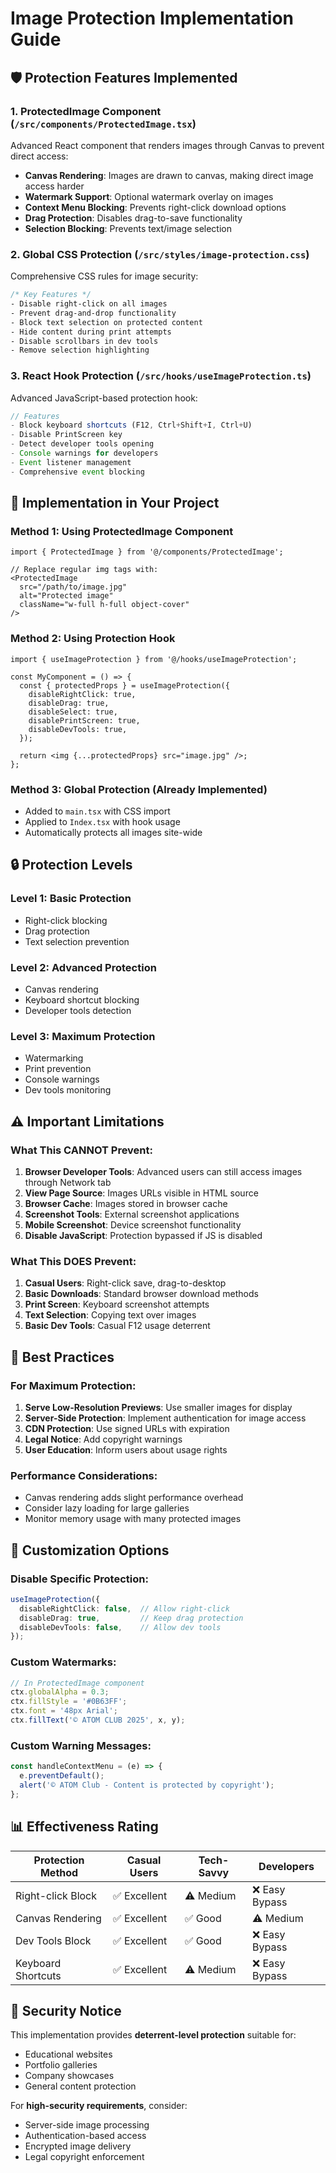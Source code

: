 # Image Protection Implementation Guide

## 🛡️ **Protection Features Implemented**

### **1. ProtectedImage Component** (`/src/components/ProtectedImage.tsx`)
Advanced React component that renders images through Canvas to prevent direct access:

- **Canvas Rendering**: Images are drawn to canvas, making direct image access harder
- **Watermark Support**: Optional watermark overlay on images
- **Context Menu Blocking**: Prevents right-click download options
- **Drag Protection**: Disables drag-to-save functionality
- **Selection Blocking**: Prevents text/image selection

### **2. Global CSS Protection** (`/src/styles/image-protection.css`)
Comprehensive CSS rules for image security:

```css
/* Key Features */
- Disable right-click on all images
- Prevent drag-and-drop functionality  
- Block text selection on protected content
- Hide content during print attempts
- Disable scrollbars in dev tools
- Remove selection highlighting
```

### **3. React Hook Protection** (`/src/hooks/useImageProtection.ts`)
Advanced JavaScript-based protection hook:

```typescript
// Features
- Block keyboard shortcuts (F12, Ctrl+Shift+I, Ctrl+U)
- Disable PrintScreen key
- Detect developer tools opening
- Console warnings for developers
- Event listener management
- Comprehensive event blocking
```

## 🚀 **Implementation in Your Project**

### **Method 1: Using ProtectedImage Component**
```tsx
import { ProtectedImage } from '@/components/ProtectedImage';

// Replace regular img tags with:
<ProtectedImage 
  src="/path/to/image.jpg"
  alt="Protected image"
  className="w-full h-full object-cover"
/>
```

### **Method 2: Using Protection Hook**
```tsx
import { useImageProtection } from '@/hooks/useImageProtection';

const MyComponent = () => {
  const { protectedProps } = useImageProtection({
    disableRightClick: true,
    disableDrag: true,
    disableSelect: true,
    disablePrintScreen: true,
    disableDevTools: true,
  });

  return <img {...protectedProps} src="image.jpg" />;
};
```

### **Method 3: Global Protection** (Already Implemented)
- Added to `main.tsx` with CSS import
- Applied to `Index.tsx` with hook usage
- Automatically protects all images site-wide

## 🔒 **Protection Levels**

### **Level 1: Basic Protection**
- Right-click blocking
- Drag protection
- Text selection prevention

### **Level 2: Advanced Protection** 
- Canvas rendering
- Keyboard shortcut blocking
- Developer tools detection

### **Level 3: Maximum Protection**
- Watermarking
- Print prevention
- Console warnings
- Dev tools monitoring

## ⚠️ **Important Limitations**

### **What This CANNOT Prevent:**
1. **Browser Developer Tools**: Advanced users can still access images through Network tab
2. **View Page Source**: Images URLs visible in HTML source
3. **Browser Cache**: Images stored in browser cache
4. **Screenshot Tools**: External screenshot applications
5. **Mobile Screenshot**: Device screenshot functionality
6. **Disable JavaScript**: Protection bypassed if JS is disabled

### **What This DOES Prevent:**
1. **Casual Users**: Right-click save, drag-to-desktop
2. **Basic Downloads**: Standard browser download methods
3. **Print Screen**: Keyboard screenshot attempts
4. **Text Selection**: Copying text over images
5. **Basic Dev Tools**: Casual F12 usage deterrent

## 🎯 **Best Practices**

### **For Maximum Protection:**
1. **Serve Low-Resolution Previews**: Use smaller images for display
2. **Server-Side Protection**: Implement authentication for image access
3. **CDN Protection**: Use signed URLs with expiration
4. **Legal Notice**: Add copyright warnings
5. **User Education**: Inform users about usage rights

### **Performance Considerations:**
- Canvas rendering adds slight performance overhead
- Consider lazy loading for large galleries
- Monitor memory usage with many protected images

## 🔧 **Customization Options**

### **Disable Specific Protection:**
```typescript
useImageProtection({
  disableRightClick: false,  // Allow right-click
  disableDrag: true,         // Keep drag protection
  disableDevTools: false,    // Allow dev tools
});
```

### **Custom Watermarks:**
```typescript
// In ProtectedImage component
ctx.globalAlpha = 0.3;
ctx.fillStyle = '#0B63FF';
ctx.font = '48px Arial';
ctx.fillText('© ATOM CLUB 2025', x, y);
```

### **Custom Warning Messages:**
```typescript
const handleContextMenu = (e) => {
  e.preventDefault();
  alert('© ATOM Club - Content is protected by copyright');
};
```

## 📊 **Effectiveness Rating**

| Protection Method | Casual Users | Tech-Savvy | Developers |
|------------------|--------------|------------|------------|
| Right-click Block | ✅ Excellent | ⚠️ Medium | ❌ Easy Bypass |
| Canvas Rendering | ✅ Excellent | ✅ Good | ⚠️ Medium |
| Dev Tools Block | ✅ Excellent | ✅ Good | ❌ Easy Bypass |
| Keyboard Shortcuts | ✅ Excellent | ⚠️ Medium | ❌ Easy Bypass |

## 🚨 **Security Notice**

This implementation provides **deterrent-level protection** suitable for:
- Educational websites
- Portfolio galleries  
- Company showcases
- General content protection

For **high-security requirements**, consider:
- Server-side image processing
- Authentication-based access
- Encrypted image delivery
- Legal copyright enforcement
